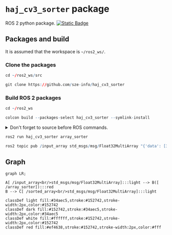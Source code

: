 # `haj_cv3_sorter` package
ROS 2 python package.  [![Static Badge](https://img.shields.io/badge/ROS_2-Humble-34aec5)](https://docs.ros.org/en/humble/)
## Packages and build

It is assumed that the workspace is `~/ros2_ws/`.

### Clone the packages
``` r
cd ~/ros2_ws/src
```
``` r
git clone https://github.com/sze-info/haj_cv3_sorter
```

### Build ROS 2 packages
``` r
cd ~/ros2_ws
```
``` r
colcon build --packages-select haj_cv3_sorter --symlink-install
```

<details>
<summary> Don't forget to source before ROS commands.</summary>

``` bash
source ~/ros2_ws/install/setup.bash
```
</details>

``` r
ros2 run haj_cv3_sorter array_sorter
```

``` r
ros2 topic pub /input_array std_msgs/msg/Float32MultiArray "{'data': [3.0, 1.0, 256.1, -24.5, 4.0, 1.5, 13.5, 9.6]}"
```


## Graph

``` mermaid
graph LR;

A[ /input_array<br/>std_msgs/msg/Float32MultiArray]:::light --> B([ /array_sorter]):::red
B --> C[ /sorted_array<br/>std_msgs/msg/Float32MultiArray]:::light 

classDef light fill:#34aec5,stroke:#152742,stroke-width:2px,color:#152742  
classDef dark fill:#152742,stroke:#34aec5,stroke-width:2px,color:#34aec5
classDef white fill:#ffffff,stroke:#152742,stroke-width:2px,color:#152742
classDef red fill:#ef4638,stroke:#152742,stroke-width:2px,color:#fff
```